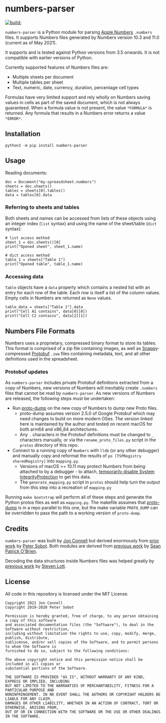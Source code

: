 # numbers-parser

<a href="https://travis-ci.org/masaccio/numbers-parser"><img src="https://travis-ci.com/masaccio/numbers-parser.svg?branch=master" alt="build:" /></a>

`numbers-parser` is a Python module for parsing [Apple Numbers](https://www.apple.com/numbers/)
`.numbers` files. It supports Numbers files generated by Numbers version 10.3 and 11.0
(current as of May 2021).

It supports and is tested against Python versions from 3.5 onwards. It is not compatible with earlier versions of Python.

Currently supported features of Numbers files are:

* Multiple sheets per document
* Multiple tables per sheet
* Text, numeric, date, currency, duration, percentage cell types

Formulas have very limited support and rely wholly on Numbers saving values in cells as part of the saved document,
which is not always guaranteed. When a formula value is not present, the value `*FORMULA*` is returned. Any formula
that results in a Numbers error returns a value `*ERROR*`.

## Installation

```
python3 -m pip install numbers-parser
```

## Usage

Reading documents:

```
doc = Document("my-spreasdsheet.numbers")
sheets = doc.sheets()
tables = sheets[0].tables()
data = tables[0].data
```

### Referring to sheets and tables

Both sheets and names can be accessed from lists of these objects using an integer index (`list` syntax) and using the name
of the sheet/table (`dict` syntax):

```
# list access method
sheet_1 = doc.sheets()[0]
print("Opened sheet", sheet_1.name)

# dict access method
table_1 = sheets["Table 1"]
print("Opened table", table_1.name)
```

### Accessing data

`Table` objects have a `data` property which contains a nested list with an entry for each row of the table. Each row is
itself a list of the column values. Empty cells in Numbers are returned as `None` values.

```
table_data = sheets["Table 1"].data
print("Cell A1 contains", data[0][0])
print("Cell C2 contains", data[2][1])
```


## Numbers File Formats

Numbers uses a proprietary, compressed binary format to store its tables.
This format is comprised of a zip file containing images, as well as
[Snappy](https://github.com/google/snappy)-compressed
[Protobuf](https://github.com/protocolbuffers/protobuf) `.iwa` files containing
metadata, text, and all other definitions used in the spreadsheet.

### Protobuf updates

As `numbers-parser` includes private Protobuf definitions extracted from a copy of Numbers,
new versions of Numbers will inevitably create `.numbers` files that cannot be read by `numbers-parser`.
As new versions of Numbers are released, the following steps must be undertaken:

* Run [proto-dump](https://github.com/masaccio/proto-dump) on the new copy of Numbers to dump
  new Proto files.
  * proto-dump assumes version 2.5.0 of Google Protobuf  which may need changes to build on more
    modern OSes.  The version linked here is maintained by the author and tested on recent macOS
	for both arm64 and x86_64 architectures.
  * Any `.` characters in the Protobuf definitions must be changed to `_` characters manually, or via
    the `rename_proto_files.py` script in the `protos` directory of this repo.
* Connect to a running copy of `Numbers` with `lldb` (or any other debugger) and manually copy
  and reformat the results of `po [TSPRegistry sharedRegistry]` into `mapping.py`.
  * Versions of macOS >= 10.11 may protect Numbers from being attached to by a debugger -
    to attach, [temporarily disable System IntegrityProtection](https://developer.apple.com/documentation/security/disabling_and_enabling_system_integrity_protection)
    to get this data.
  * The `generate_mapping.py` script in `protos` should help turn the output from this step into a
    recreation of `mapping.py`

Running `make bootstrap` will perform all of these steps and generate the Python protos files as
well as `mapping.py`. The makefile assumes that [proto-dump](https://github.com/masaccio/proto-dump)
is in a repo parallel to this one, but the make variable `PROTO_DUMP` can be overridden to pass
the path to a working version of `proto-dump`.

## Credits

`numbers-parser` was built by [Jon Connell](http://github.com/masaccio) but derived enormously
from [prior work](https://github.com/psobot/keynote-parser) by [Peter Sobot](https://petersobot.com).
Both modules are derived from [previous work](https://github.com/obriensp/iWorkFileFormat/blob/master/Docs/index.md)
by [Sean Patrick O'Brien](http://www.obriensp.com).

Decoding the data structures inside Numbers files was helped greatly by
[previous work](https://github.com/slott56/Stingray-Reader) by [Steven Lott](https://github.com/slott56).

## License

All code in this repository is licensed under the MIT License.

```
Copyright 2021 Jon Connell
Copyright 2019-2020 Peter Sobot

Permission is hereby granted, free of charge, to any person obtaining a copy of this software
and associated documentation files (the "Software"), to deal in the Software without restriction,
including without limitation the rights to use, copy, modify, merge, publish, distribute,
sublicense, and/or sell copies of the Software, and to permit persons to whom the Software is
furnished to do so, subject to the following conditions:

The above copyright notice and this permission notice shall be included in all copies or
substantial portions of the Software.

THE SOFTWARE IS PROVIDED "AS IS", WITHOUT WARRANTY OF ANY KIND, EXPRESS OR IMPLIED, INCLUDING
BUT NOT LIMITED TO THE WARRANTIES OF MERCHANTABILITY, FITNESS FOR A PARTICULAR PURPOSE AND
NONINFRINGEMENT. IN NO EVENT SHALL THE AUTHORS OR COPYRIGHT HOLDERS BE LIABLE FOR ANY CLAIM,
DAMAGES OR OTHER LIABILITY, WHETHER IN AN ACTION OF CONTRACT, TORT OR OTHERWISE, ARISING FROM,
OUT OF OR IN CONNECTION WITH THE SOFTWARE OR THE USE OR OTHER DEALINGS IN THE SOFTWARE.
```
